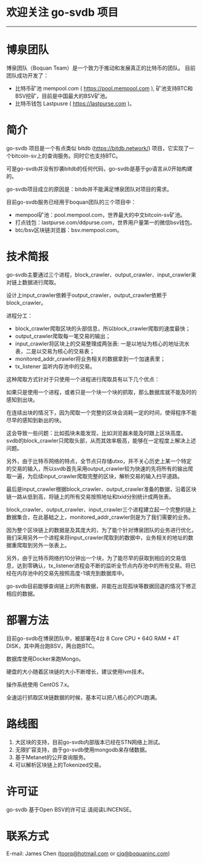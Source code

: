 # 欢迎关注 go-svdb 项目
------

# 博泉团队
  博泉团队（Boquan Team）是一个致力于推动和发展真正的比特币的团队。
  目前团队成功开发了：
  + 比特币矿池 mempool.com ( https://pool.mempool.com ), 矿池支持BTC和BSV挖矿，目前是中国最大的BSV矿池。
  + 比特币钱包 Lastpusre ( https://lastpurse.com )。
  
# 简介
  go-svdb 项目是一个有点类似 bitdb (https://bitdb.network/) 项目，它实现了一个bitcoin-sv上的查询服务。同时它也支持BTC。
  
  可是go-svdb并没有抄袭bitdb的任何代码，go-svdb是基于go语言从0开始构建的。
  
  go-svdb项目成立的原因是：bitdb并不能满足博泉团队对项目的需求。
  
  目前go-svdb服务已经用于boquan团队的三个项目中：
  
  + mempool矿池：pool.mempool.com，世界最大的中文bitcoin-sv矿池。
  + 打点钱包：lastpurse.com/ddpurse.com，世界用户量第一的微信bsv钱包。
  + btc/bsv区块链浏览器：bsv.mempool.com。

# 技术简报
  go-svdb主要通过三个进程，block_crawler、output_crawler、input_crawler来对链上数据进行爬取。

  设计上input_crawler依赖于output_crawler，output_crawler依赖于block_crawler。

  进程分工：
   + block_crawler爬取区块的头部信息，所以block_crawler爬取的速度最快；
   + output_crawler爬取每一笔交易的输出；
   + input_crawler将区块上的交易整理成两张表: 一是以地址为核心的地址流水表，二是以交易为核心的交易表；
   + monitored_addr_crawler将业务相关的数据拿到一个加速表里；
   + tx_listener 监听内存池中的交易。

  这种爬取方式针对于只使用一个进程进行爬取具有以下几个优点：

  如果只是使用一个进程，或者只是一个块一个块的抓取，那么数据库就不能及时的感知到出块。

  在连续出块的情况下，因为爬取一个完整的区块会消耗一定的时间，使得程序不能尽早的感知到新出的块。

  这会导致一些问题：比如孤块未能发现，比如浏览器未能及时跟上区块高度。svdb的block_crawler只爬取头部，从而其效率极高，能够在一定程度上解决上述问题。

  另外，由于比特币网络的特点，全节点只存储utxo，并不关心历史上某一个特定的交易的输入，所以svdb首先采用output_crawler较为快速的先将所有的输出爬取一遍，为后续input_crawler爬取完整的区块，解析交易的输入扫平道路。

  最后是input_crawler根据block_crawler、output_crawler准备的数据，沿着区块链一路从低到高，将链上的所有交易按照地址和txid分别统计成两张表。

  block_crawler、output_crawler、input_crawler三个进程建立起一个完整的链上数据集合，在此基础之上，monitored_addr_crawler则是为了我们需要的业务。

  因为整个区块链上的数据是及其庞大的，为了能个针对博泉团队的业务进行优化，我们采用另外一个进程来将input_crawler爬取到的数据中，业务相关的地址的数据重爬取到另外一张表上。

  另外，由于比特币网络约10分钟出一个块，为了能尽早的获取到相应的交易信息，达到零确认，tx_listener进程会不断的监听全节点内存池中的所有交易。将已经在内存池中的交易先按照高度-1填充到数据库中。

  go-svdb目前能够查询链上的所有数据，并能在出现孤块等数据回退的情况下修正相应的数据。
  
# 部署方法
  目前go-svdb在博泉团队中，被部署在4台 8 Core CPU + 64G RAM + 4T DISK，其中两台跑BSV，两台跑BTC。

  数据库使用Docker来跑Mongo。

  硬盘的大小随着区块链的大小不断增长，建议使用lvm技术。

  操作系统使用 CentOS 7.x。

  全速运行抓取区块链数据的时候，基本可以把八核心的CPU跑满。

# 路线图
  1. 大区块的支持，目前go-svdb内部版本已经在STN网络上测试。
  2. 无限扩容支持，由于go-svdb使用mongodb来存储数据。
  3. 基于Metanet的公开查询服务。
  4. 可以解析区块链上的Tokenized交易。

# 许可证
  go-svdb 基于Open BSV的许可证.请阅读LINCENSE。 

# 联系方式
  E-mail: James Chen (toorq@hotmail.com or cjq@boquaninc.com)